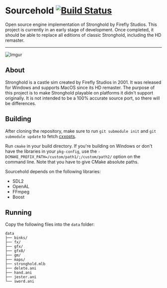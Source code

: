 Sourcehold [![Build Status](https://travis-ci.org/metalvoidzz/Sourcehold.svg?branch=master)](https://travis-ci.org/metalvoidzz/Sourcehold)
======

Open source engine implementation of Stronghold by Firefly Studios. This project is currently in an early stage of development. Once completed, it should be able to replace all editions of classic Stronghold, including the HD remaster.

---

![Imgur](https://i.imgur.com/rkk3kAt.png)

## About
Stronghold is a castle sim created by Firefly Studios in 2001. It was released for Windows and supports MacOS since
its HD remaster.
The purpose of this project is to make Stronghold playable on platforms it didn't support originally. It is not intended to be a 100% accurate source port, so there will be differences.

##  Building
After cloning the repository, make sure to run `git submodule init` and `git submodule update` to fetch [cxxopts](https://github.com/jarro2783/cxxopts).

Run `cmake` in your build directory. If you're building on Windows or don't have the libraries in your `pkg-config`,
use the `-DCMAKE_PREFIX_PATH=/custom/path1/;/custom/path2/` option on the command line. Note that you have to give CMake absolute paths. 

Sourcehold depends on the following libraries:
* SDL2
* OpenAL
* FFmpeg
* Boost

## Running
Copy the following files into the `data` folder:  

```
data
├── binks/
├── fx/
├── gfx/
├── gfx8/
├── gm/
├── maps/
├── stronghold.mlb
├── delete.ani
├── hand.ani
├── jester.ani
└── sword.ani
```
